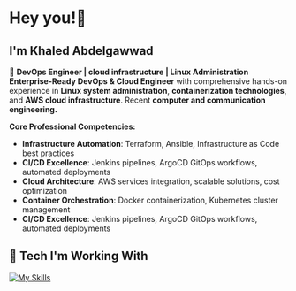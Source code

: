 # Hey you!👋
## I'm Khaled Abdelgawwad
  
🎯 **DevOps Engineer | cloud infrastructure | Linux Administration**  
**Enterprise-Ready DevOps & Cloud Engineer** with comprehensive hands-on experience in **Linux system administration**, **containerization technologies**, and **AWS cloud infrastructure**. Recent **computer and communication engineering.**

**Core Professional Competencies:**
- **Infrastructure Automation**: Terraform, Ansible, Infrastructure as Code best practices
- **CI/CD Excellence**: Jenkins pipelines, ArgoCD GitOps workflows, automated deployments  
- **Cloud Architecture**: AWS services integration, scalable solutions, cost optimization
- **Container Orchestration**: Docker containerization, Kubernetes cluster management
- **CI/CD Excellence**: Jenkins pipelines, ArgoCD GitOps workflows, automated deployments  

## 🔧 Tech I'm Working With

[![My Skills](https://skillicons.dev/icons?i=linux,vim,bash,py,c,git,aws,docker,terraform,githubactions,kubernetes,jenkins&perline=4)]()
